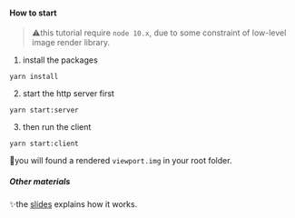 #### How to start
> ⚠️this tutorial require `node 10.x`, due to some constraint of low-level image render library.

1. install the packages

```
yarn install
```

2. start the http server first

```
yarn start:server
```

3. then run the client

```
yarn start:client
```

👀you will found a rendered `viewport.img` in your root folder.

##### Other materials
✨the [slides](https://docs.google.com/presentation/d/1Lrxr_NYeH4VAlV5-mAhmp8I8gjhkG-H5wsqH8AEmtUI/edit?usp=sharing) explains how it works. 
